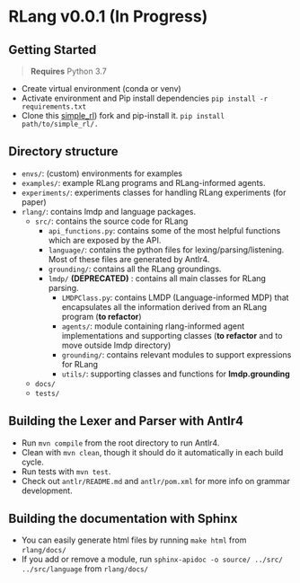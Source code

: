 # RLang v0.0.1 (In Progress)

## Getting Started

> **Requires** Python 3.7
- Create virtual environment (conda or venv)
- Activate environment and Pip install dependencies 
    ```pip install -r requirements.txt```
- Clone this [simple_rl](https://github.com/rafarodsa/simple_rl)) fork and pip-install it.
    ```pip install path/to/simple_rl/.```

## Directory structure

- `envs/`: (custom) environments for examples
- `examples/`: example RLang programs and RLang-informed agents. 
- `experiments/`: experiments classes for handling RLang experiments (for paper)
- `rlang/`: contains lmdp and language packages.
  - `src/`: contains the source code for RLang
    - `api_functions.py`: contains some of the most helpful functions which are exposed by the API.
    - `language/`: contains the python files for lexing/parsing/listening. Most of these files are generated by Antlr4.
    - `grounding/`: contains all the RLang groundings.
    - `lmdp/` **(DEPRECATED)** : contains all main classes for RLang parsing.
      - `LMDPClass.py`: contains LMDP (Language-informed MDP) that encapsulates all the information derived from an RLang program (**to refactor**)
      - `agents/`: module containing rlang-informed agent implementations and supporting classes (**to refactor** and to move outside lmdp directory)
      - `grounding/`: contains relevant modules to support expressions for RLang
      - `utils/`: supporting classes and functions for __lmdp.grounding__
  - `docs/`
  - `tests/`
    
    
## Building the Lexer and Parser with Antlr4

- Run `mvn compile` from the root directory to run Antlr4.
- Clean with `mvn clean`, though it should do it automatically in each build cycle.
- Run tests with `mvn test`.
- Check out `antlr/README.md` and `antlr/pom.xml` for more info on grammar development.

## Building the documentation with Sphinx

- You can easily generate html files by running `make html` from `rlang/docs/`
- If you add or remove a module, run `sphinx-apidoc -o source/ ../src/ ../src/language` from `rlang/docs/`
